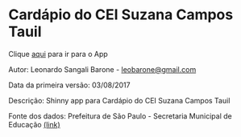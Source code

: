 # Cardápio do CEI Suzana Campos Tauil

Clique [aqui](https://leobarone.shinyapps.io/cardapio_cei_suzana_campos/) para ir para o App

Autor: Leonardo Sangali Barone - [leobarone@gmail.com](leobarone@gmail.com)

Data da primeira versão: 03/08/2017

Descrição: Shinny app para Cardápio do CEI Suzana Campos Tauil

Fonte dos dados: Prefeitura de São Paulo - Secretaria Municipal de Educação [(link)](http://portal.sme.prefeitura.sp.gov.br/Main/Noticia/Visualizar/PortalSMESP/Cardapios-das-Unidades-com-Gestao-Terceirizada)
